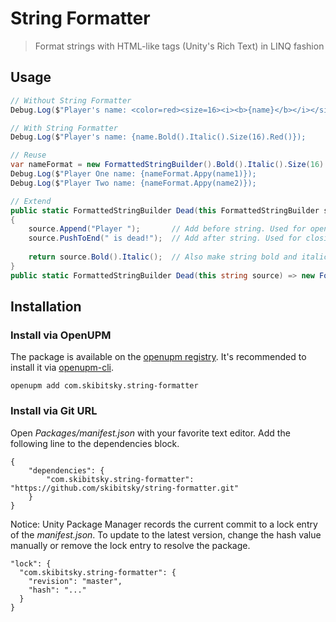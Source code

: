 # String Formatter
> Format strings with HTML-like tags (Unity's Rich Text) in LINQ fashion

## Usage

```csharp
// Without String Formatter
Debug.Log($"Player's name: <color=red><size=16><i><b>{name}</b></i></size></color>");

// With String Formatter
Debug.Log($"Player's name: {name.Bold().Italic().Size(16).Red()});

// Reuse
var nameFormat = new FormattedStringBuilder().Bold().Italic().Size(16).Red();
Debug.Log($"Player One name: {nameFormat.Appy(name1)});
Debug.Log($"Player Two name: {nameFormat.Appy(name2)});

// Extend
public static FormattedStringBuilder Dead(this FormattedStringBuilder source)
{
    source.Append("Player ");       // Add before string. Used for opening tags
    source.PushToEnd(" is dead!");  // Add after string. Used for closing tags
    
    return source.Bold().Italic();  // Also make string bold and italic
}
public static FormattedStringBuilder Dead(this string source) => new FormattedStringBuilder(source).Dead();

```

## Installation

### Install via OpenUPM

The package is available on the [openupm registry](https://openupm.com). It's recommended to install it via [openupm-cli](https://github.com/openupm/openupm-cli).

```
openupm add com.skibitsky.string-formatter
```

### Install via Git URL

Open *Packages/manifest.json* with your favorite text editor. Add the following line to the dependencies block.

    {
        "dependencies": {
            "com.skibitsky.string-formatter": "https://github.com/skibitsky/string-formatter.git"
        }
    }

Notice: Unity Package Manager records the current commit to a lock entry of the *manifest.json*. To update to the latest version, change the hash value manually or remove the lock entry to resolve the package.

    "lock": {
      "com.skibitsky.string-formatter": {
        "revision": "master",
        "hash": "..."
      }
    }


